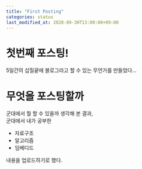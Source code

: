 ```yaml
---
title: "First Posting"
categories: status
last_modified_at: 2020-09-30T13:00:00+09:00
---
```


# 첫번째 포스팅!

5일간의 삽질끝에 블로그라고 할 수 있는 무언가를 만들었다...  

# 무엇을 포스팅할까

군대에서 뭘 할 수 있을까 생각해 본 결과,  
군대에서 내가 공부한  
* 자료구조
* 알고리즘
* 임베디드

내용을 업로드하기로 했다.